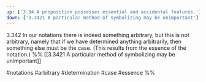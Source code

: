 ```yaml
---
up: ['3.34 A proposition possesses essential and accidental features.']
down: ['3.3421 A particular method of symbolizing may be unimportant']
---
```

3.342 In our notations there is indeed something arbitrary, but this is not arbitrary, namely that if we have determined anything arbitrarily, then something else must be the case. (This results from the essence of the notation.)
%%
[[3.3421 A particular method of symbolizing may be unimportant]]

#notations #arbitrary #determination #case #essence %%